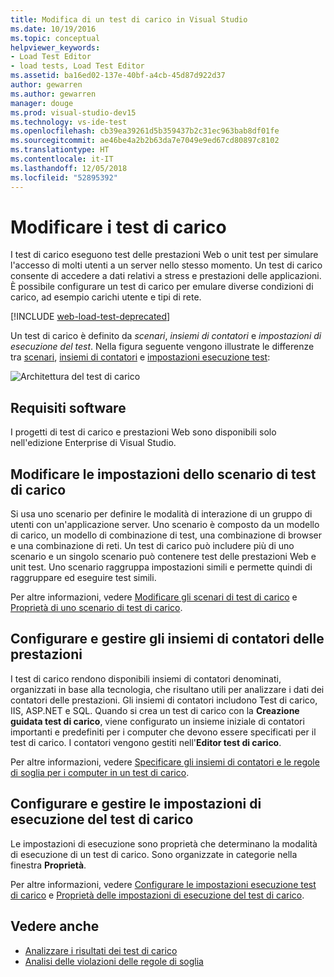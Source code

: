 ```yaml
---
title: Modifica di un test di carico in Visual Studio
ms.date: 10/19/2016
ms.topic: conceptual
helpviewer_keywords:
- Load Test Editor
- load tests, Load Test Editor
ms.assetid: ba16ed02-137e-40bf-a4cb-45d87d922d37
author: gewarren
ms.author: gewarren
manager: douge
ms.prod: visual-studio-dev15
ms.technology: vs-ide-test
ms.openlocfilehash: cb39ea39261d5b359437b2c31ec963bab8df01fe
ms.sourcegitcommit: ae46be4a2b2b63da7e7049e9ed67cd80897c8102
ms.translationtype: HT
ms.contentlocale: it-IT
ms.lasthandoff: 12/05/2018
ms.locfileid: "52895392"
---
```

# <a name="edit-load-tests"></a>Modificare i test di carico

I test di carico eseguono test delle prestazioni Web o unit test per simulare l'accesso di molti utenti a un server nello stesso momento. Un test di carico consente di accedere a dati relativi a stress e prestazioni delle applicazioni. È possibile configurare un test di carico per emulare diverse condizioni di carico, ad esempio carichi utente e tipi di rete.

[!INCLUDE [web-load-test-deprecated](includes/web-load-test-deprecated.md)]

Un test di carico è definito da *scenari*, *insiemi di contatori* e *impostazioni di esecuzione del test*. Nella figura seguente vengono illustrate le differenze tra [scenari](../test/edit-load-test-scenarios.md), [insiemi di contatori](../test/specify-counter-sets-and-threshold-rules-for-load-testing.md) e [impostazioni esecuzione test](../test/load-test-run-settings-properties.md):

![Architettura del test di carico](../test/media/load_test_editor.png)

## <a name="software-requirements"></a>Requisiti software

I progetti di test di carico e prestazioni Web sono disponibili solo nell'edizione Enterprise di Visual Studio.

## <a name="edit-load-test-scenario-settings"></a>Modificare le impostazioni dello scenario di test di carico

Si usa uno scenario per definire le modalità di interazione di un gruppo di utenti con un'applicazione server. Uno scenario è composto da un modello di carico, un modello di combinazione di test, una combinazione di browser e una combinazione di reti. Un test di carico può includere più di uno scenario e un singolo scenario può contenere test delle prestazioni Web e unit test. Uno scenario raggruppa impostazioni simili e permette quindi di raggruppare ed eseguire test simili.

Per altre informazioni, vedere [Modificare gli scenari di test di carico](../test/edit-load-test-scenarios.md) e [Proprietà di uno scenario di test di carico](../test/load-test-scenario-properties.md).

## <a name="configure-and-manage-performance-counter-sets"></a>Configurare e gestire gli insiemi di contatori delle prestazioni

I test di carico rendono disponibili insiemi di contatori denominati, organizzati in base alla tecnologia, che risultano utili per analizzare i dati dei contatori delle prestazioni. Gli insiemi di contatori includono Test di carico, IIS, ASP.NET e SQL. Quando si crea un test di carico con la **Creazione guidata test di carico**, viene configurato un insieme iniziale di contatori importanti e predefiniti per i computer che devono essere specificati per il test di carico. I contatori vengono gestiti nell'**Editor test di carico**.

Per altre informazioni, vedere [Specificare gli insiemi di contatori e le regole di soglia per i computer in un test di carico](../test/specify-counter-sets-and-threshold-rules-for-load-testing.md).

## <a name="configure-and-manage-load-test-run-settings"></a>Configurare e gestire le impostazioni di esecuzione del test di carico

Le impostazioni di esecuzione sono proprietà che determinano la modalità di esecuzione di un test di carico. Sono organizzate in categorie nella finestra **Proprietà**.

Per altre informazioni, vedere [Configurare le impostazioni esecuzione test di carico](../test/configure-load-test-run-settings.md) e [Proprietà delle impostazioni di esecuzione del test di carico](../test/load-test-run-settings-properties.md).

## <a name="see-also"></a>Vedere anche

- [Analizzare i risultati dei test di carico](../test/analyze-load-test-results-using-the-load-test-analyzer.md)
- [Analisi delle violazioni delle regole di soglia](../test/analyze-threshold-rule-violations-in-load-tests.md)
